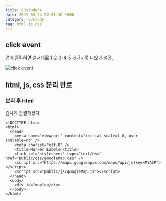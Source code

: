 ```yaml
---
title: GJstudy04
date: 2019-03-24 22:51:30 +900
category: GJstudy
tag: html js css
---
```

## click event

맵에 클릭하면 순서대로 1-2-3-4-5-6-7~ 쭉 나오게 설정.

![click event](https://user-images.githubusercontent.com/46247666/56263923-c47e4200-611f-11e9-8e69-4ae31ce6cf14.jpg)

## html, js, css 분리 완료

### 분리 후 html

겁나게 간결해졌다.

```
<!DOCTYPE html>
<html>
  <head>
    <meta name="viewport" content="initial-scale=1.0, user-scalable=no" />
    <meta charset="utf-8" />
    <title>Marker Labels</title>
    <link rel="stylesheet" type="text/css" href="public/css/googleMap.css" />
    <script src="https://maps.googleapis.com/maps/api/js?key=MYAIP"></script>
    <script src="public/js/googleMap.js"></script>
  </head>
  <body>
    <div id="map"></div>
  </body>
</html>

```